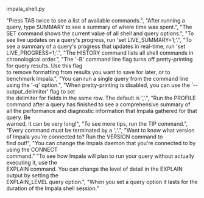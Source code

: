 impala_shell.py

  "Press TAB twice to see a list of available commands.",
  "After running a query, type SUMMARY to see a summary of where time was spent.",
  "The SET command shows the current value of all shell and query options.",
  "To see live updates on a query's progress, run 'set LIVE_SUMMARY=1;'.",
  "To see a summary of a query's progress that updates in real-time, run 'set \
LIVE_PROGRESS=1;'.",
  "The HISTORY command lists all shell commands in chronological order.",
  "The '-B' command line flag turns off pretty-printing for query results. Use this flag \
to remove formatting from results you want to save for later, or to benchmark Impala.",
  "You can run a single query from the command line using the '-q' option.",
  "When pretty-printing is disabled, you can use the '--output_delimiter' flag to set \
the delimiter for fields in the same row. The default is ','.",
  "Run the PROFILE command after a query has finished to see a comprehensive summary of \
all the performance and diagnostic information that Impala gathered for that query. Be \
warned, it can be very long!",
  "To see more tips, run the TIP command.",
  "Every command must be terminated by a ';'.",
  "Want to know what version of Impala you're connected to? Run the VERSION command to \
find out!",
  "You can change the Impala daemon that you're connected to by using the CONNECT \
command."
  "To see how Impala will plan to run your query without actually executing it, use the \
EXPLAIN command. You can change the level of detail in the EXPLAIN output by setting the \
EXPLAIN_LEVEL query option.",
  "When you set a query option it lasts for the duration of the Impala shell session."
